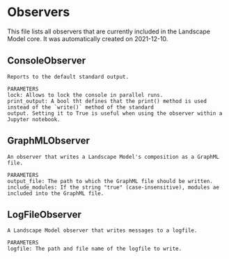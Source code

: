 # Observers
This file lists all observers that are currently included in the Landscape Model core.
It was automatically created on 2021-12-10.


## ConsoleObserver
    Reports to the default standard output.

    PARAMETERS
    lock: Allows to lock the console in parallel runs.
    print_output: A bool tht defines that the print() method is used instead of the `write()` method of the standard
    output. Setting it to True is useful when using the observer within a Jupyter notebook.
    

## GraphMLObserver
    An observer that writes a Landscape Model's composition as a GraphML file.

    PARAMETERS
    output_file: The path to which the GraphML file should be written.
    include_modules: If the string "true" (case-insensitive), modules ae included into the GraphML file.
    

## LogFileObserver
    A Landscape Model observer that writes messages to a logfile.

    PARAMETERS
    logfile: The path and file name of the logfile to write.
    